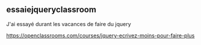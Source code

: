 ## essaiejqueryclassroom

J'ai essayé durant les vacances de faire du jquery 

https://openclassrooms.com/courses/jquery-ecrivez-moins-pour-faire-plus
